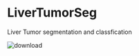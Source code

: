 # LiverTumorSeg

Liver Tumor segmentation and classfication 






![download](https://github.com/vijaysv4/LiverTumorSeg/assets/97839660/451e65dc-73c9-40cd-987a-a68fc4c7d460)
